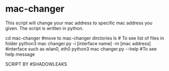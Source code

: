 # mac-changer
This script will change your mac address to specific mac address you given. The script is written in python.

cd mac-changer #move to mac-changer dirctories
ls   # To see list of files in folder
python3 mac changer.py -i [interface name] -m [mac address]  #interface such as wlan0, eth0 
python3 mac changer.py --help   #To see help message


SCRIPT BY #SHADOWLEAKS

